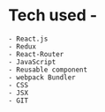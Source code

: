 # Tech used -

    - React.js
    - Redux
    - React-Router
    - JavaScript
    - Reusable component
    - webpack Bundler
    - CSS
    - JSX
    - GIT
